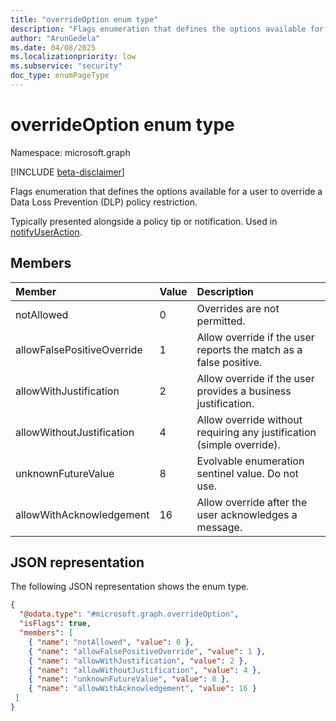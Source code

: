 ```yaml
---
title: "overrideOption enum type"
description: "Flags enumeration that defines the options available for a user to override a Data Loss Prevention (DLP) policy restriction."
author: "ArunGedela"
ms.date: 04/08/2025
ms.localizationpriority: low
ms.subservice: "security"
doc_type: enumPageType
---
```


# overrideOption enum type

Namespace: microsoft.graph

[!INCLUDE [beta-disclaimer](../../includes/beta-disclaimer.md)]

Flags enumeration that defines the options available for a user to override a Data Loss Prevention (DLP) policy restriction.

Typically presented alongside a policy tip or notification. Used in [notifyUserAction](../resources/notifyuseraction.md).

## Members

| Member                    | Value | Description                                                          |
| :------------------------ | :---- | :------------------------------------------------------------------- |
| notAllowed                | 0     | Overrides are not permitted.                                         |
| allowFalsePositiveOverride| 1     | Allow override if the user reports the match as a false positive.    |
| allowWithJustification    | 2     | Allow override if the user provides a business justification.        |
| allowWithoutJustification | 4     | Allow override without requiring any justification (simple override). |
| unknownFutureValue        | 8     | Evolvable enumeration sentinel value. Do not use.                    |
| allowWithAcknowledgement  | 16    | Allow override after the user acknowledges a message.                |

## JSON representation

The following JSON representation shows the enum type.
<!-- {
  "blockType": "resource",
  "@odata.type": "microsoft.graph.overrideOption",
  "isFlags": true
}-->
``` json
{
  "@odata.type": "#microsoft.graph.overrideOption",
  "isFlags": true,
  "members": [
    { "name": "notAllowed", "value": 0 },
    { "name": "allowFalsePositiveOverride", "value": 1 },
    { "name": "allowWithJustification", "value": 2 },
    { "name": "allowWithoutJustification", "value": 4 },
    { "name": "unknownFutureValue", "value": 8 },
    { "name": "allowWithAcknowledgement", "value": 16 }
 ]
}
```
